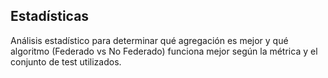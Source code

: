 ## Estadísticas
Análisis estadístico para determinar qué agregación es mejor y qué algoritmo (Federado vs No Federado) funciona mejor según la métrica y el conjunto de test utilizados.
